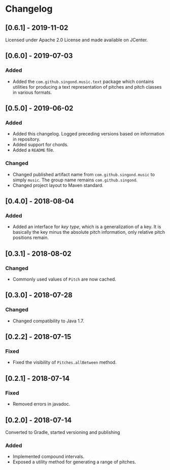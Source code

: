 Changelog
=========

[0.6.1] - 2019-11-02
--------------------
Licensed under Apache 2.0 License and made available on JCenter.

[0.6.0] - 2019-07-03
--------------------
### Added
- Added the `com.github.singond.music.text` package which contains utilities
  for producing a text representation of pitches and pitch classes in various
  formats.

[0.5.0] - 2019-06-02
--------------------
### Added
- Added this changelog. Logged preceding versions based on information
  in repository.
- Added support for chords.
- Added a `README` file.

### Changed
- Changed published artifact name from `com.github.singond.music` to simply
  `music`. The group name remains `com.github.singond`.
- Changed project layout to Maven standard.

[0.4.0] - 2018-08-04
--------------------
### Added
- Added an interface for _key type_, which is a generalization of a key.
  It is basically the key minus the absolute pitch information, only relative
  pitch positions remain.

[0.3.1] - 2018-08-02
--------------------
### Changed
- Commonly used values of `Pitch` are now cached.

[0.3.0] - 2018-07-28
--------------------
### Changed
- Changed compatibility to Java 1.7.

[0.2.2] - 2018-07-15
--------------------
### Fixed
- Fixed the visibility of `Pitches.allBetween` method.

[0.2.1] - 2018-07-14
--------------------
### Fixed
- Removed errors in javadoc.

[0.2.0] - 2018-07-14
--------------------
Converted to Gradle, started versioning and publishing
### Added
- Implemented compound intervals.
- Exposed a utility method for generating a range of pitches.